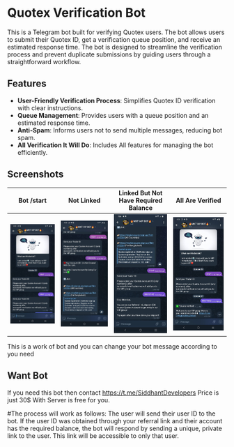 # Quotex Verification Bot

This is a Telegram bot built for verifying Quotex users. The bot allows users to submit their Quotex ID, get a verification queue position, and receive an estimated response time. The bot is designed to streamline the verification process and prevent duplicate submissions by guiding users through a straightforward workflow.

## Features

- **User-Friendly Verification Process**: Simplifies Quotex ID verification with clear instructions.
- **Queue Management**: Provides users with a queue position and an estimated response time.
- **Anti-Spam**: Informs users not to send multiple messages, reducing bot spam.
- **All Verification It Will Do**: Includes All features for managing the bot efficiently.

## Screenshots

| Bot /start | Not Linked | Linked But Not Have Required Balance | All Are Verified  |
|---------------|---------------|----------------|----------------|
| ![Interface](screenshots/screen1.jpg) | ![Feedback](screenshots/screen2.jpg) | ![Queue Position](screenshots/screen4.jpg) | ![Admin Commands](screenshots/screen3.jpg) |
 This is a work of bot and you can change your bot message according to you need

## Want Bot
If you need this bot then contact https://t.me/SiddhantDevelopers
Price is just 30$ With Server is free for you.

#The process will work as follows:
The user will send their user ID to the bot. If the user ID was obtained through your referral link and their account has the required balance, the bot will respond by sending a unique, private link to the user. This link will be accessible to only that user.

